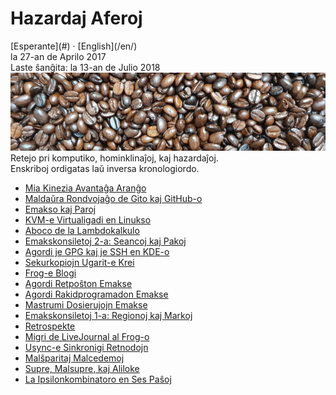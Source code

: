 Hazardaj Aferoj
===============

<div class="center">[Esperante](#) · [English](/en/)</div>
<div class="center">la 27-an de Aprilo 2017</div>
<div class="center">Laste ŝanĝita: la 13-an de Julio 2018</div>

<img src="/bildoj/kafofaboj.jpg" class="banner" alt="kafofaboj" />

<div class="text-right">Retejo pri komputiko, hominklinaĵoj, kaj hazardaĵoj.</div>
<div class="text-right">Enskriboj ordigatas laŭ inversa kronologiordo.</div>

- [Mia Kinezia Avantaĝa Aranĝo](avantagxo)
- [Maldaŭra Rondvojaĝo de Gito kaj GitHub-o](gito-github-o)
- [Emakso kaj Paroj](emakso-paroj)
- [KVM-e Virtualigadi en Linukso](kvm-o)
- [Aboco de la Lambdokalkulo](lambdokalkulo)
- [Emakskonsiletoj 2-a: Seancoj kaj Pakoj](emakskonsiletoj-2-a)
- [Agordi je GPG kaj je SSH en KDE-o](gsk)
- [Sekurkopiojn Ugarit-e Krei](ugarit-o)
- [Frog-e Blogi](frog-o)
- [Agordi Retpoŝton Emakse](emakso-retposxto)
- [Agordi Rakidprogramadon Emakse](emakso-rakido)
- [Mastrumi Dosierujojn Emakse](emakso-dired-o)
- [Emakskonsiletoj 1-a: Regionoj kaj Markoj](emakskonsiletoj-1-a)
- [Retrospekte](retrospekte)
- [Migri de LiveJournal al Frog-o](livefrog-o)
- [Usync-e Sinkronigi Retnodojn](usync-o)
- [Malŝparitaj Malcedemoj](malsxparitaj)
- [Supre, Malsupre, kaj Aliloke](supre-malsupre)
- [La Ipsilonkombinatoro en Ses Paŝoj](ipsilono)
